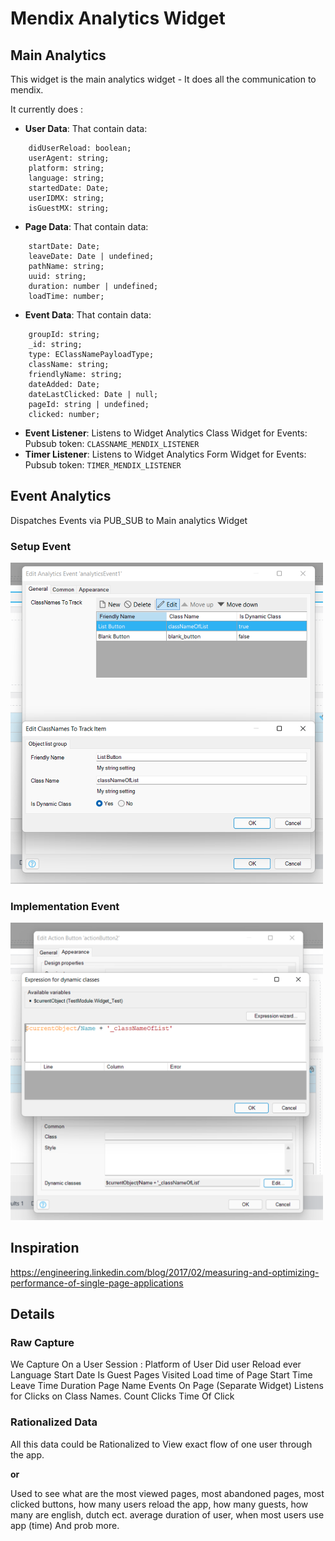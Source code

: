 # Mendix Analytics Widget

## Main Analytics

This widget is the main analytics widget - It does all the communication to mendix.

It currently does :

- **User Data**: That contain data:

```
    didUserReload: boolean;
    userAgent: string;
    platform: string;
    language: string;
    startedDate: Date;
    userIDMX: string;
    isGuestMX: string;
```

- **Page Data**: That contain data:

```
    startDate: Date;
    leaveDate: Date | undefined;
    pathName: string;
    uuid: string;
    duration: number | undefined;
    loadTime: number;
```

- **Event Data**: That contain data:

```
    groupId: string;
    _id: string;
    type: EClassNamePayloadType;
    className: string;
    friendlyName: string;
    dateAdded: Date;
    dateLastClicked: Date | null;
    pageId: string | undefined;
    clicked: number;
```

- **Event Listener**: Listens to Widget Analytics Class Widget for Events: Pubsub token: `CLASSNAME_MENDIX_LISTENER`
- **Timer Listener**: Listens to Widget Analytics Form Widget for Events: Pubsub token: `TIMER_MENDIX_LISTENER`

## Event Analytics

Dispatches Events via PUB_SUB to Main analytics Widget

### Setup Event

<img src='./assets/eventSetup.png' width=500/>

### Implementation Event

<img src='./assets/eventImp.png' width=500/>

## Inspiration

https://engineering.linkedin.com/blog/2017/02/measuring-and-optimizing-performance-of-single-page-applications

## Details

### Raw Capture

We Capture On a User Session :
Platform of User
Did user Reload ever
Language
Start Date
Is Guest
Pages Visited
Load time of Page
Start Time
Leave Time
Duration
Page Name
Events On Page (Separate Widget)
Listens for Clicks on Class Names.
Count Clicks
Time Of Click

### Rationalized Data

All this data could be Rationalized to View exact flow of one user through the app.

**or**

Used to see what are the most viewed pages, most abandoned pages, most clicked buttons, how many users reload the app, how many guests, how many are english, dutch ect. average duration of user, when most users use app (time)
And prob more.

